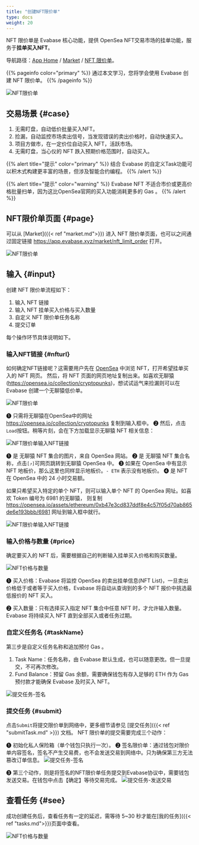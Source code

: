 ```yaml
---
title: "创建NFT限价单"
type: docs
weight: 20
---
```


NFT 限价单是 Evabase 核心功能，提供 OpenSea NFT交易市场的挂单功能，服务于**挂单买入NFT**。

导航路径：[App Home](https://app.evabase.net) / [Market](https://app.evabase.xyz/market) / [NFT 限价单](https://app.evabase.xyz/market/nft_limit_order)。


{{% pageinfo color="primary" %}}
通过本文学习，您将学会使用 Evabase 创建  NFT 限价单。
{{% /pageinfo %}}

![NFT限价单](/img/nftorder01.png)

## 交易场景 {#case}

1. 无需盯盘，自动低价批量买入NFT。
2. 捡漏，自动监控市场卖出信号，当发现错误的卖出价格时，自动快速买入。
3. 项目方做市，在一定价位自动买入 NFT，活跃市场。
4. 无需盯盘，当心仪的 NFT 跌入预期价格范围时，自动买入。

{{% alert title="提示" color="primary" %}}
结合 Evabase 的自定义Task功能可以积木式构建更丰富的场景，但涉及智能合约编程。
{{% /alert %}}

{{% alert title="提示" color="warning" %}}
Evabase NFT 不适合市价或更高价格批量扫单，因为这比OpenSea官网的买入功能消耗更多的 Gas 。
{{% /alert %}}

<!-- ##  -->

## NFT限价单页面 {#page}

可以从 [Market]({{< ref "market.md">}}) 进入 NFT 限价单页面，也可以之间通过固定链接 https://app.evabase.xyz/market/nft_limit_order 打开。


![NFT限价单](/img/nftorder00.png)

## 输入 {#input}

创建 NFT 限价单流程如下：

1. 输入 NFT 链接
2. 输入 NFT 挂单买入价格与买入数量
3. 自定义 NFT 限价单任务名称
4. 提交订单

每个操作环节具体说明如下。

### 输入NFT链接 {#nfturl}

如何确定NFT链接呢？这需要用户先在 [OpenSea](https://opensea.io/) 中浏览 NFT，打开希望挂单买入的 NFT 网页。
然后，将 NFT 页面的网页地址复制出来。如喜欢无聊猿(https://opensea.io/collection/cryptopunks)，想试试运气来捡漏则可以在 Evabase 创建一个无聊猿低价单。

![NFT限价单](/img/nftorder02.png)

➊ 只需将无聊猿在OpenSea中的网址 https://opensea.io/collection/cryptopunks 复制到输入框中。 ➋ 然后，点击`Load`按钮。稍等片刻，会在下方加载显示无聊猿 NFT 相关信息：

![NFT限价单输入NFT链接](/img/nftorder03.png)

➊ 是 无聊猿 NFT 集合的图片，来自 OpenSea 网站。
➋ 是 无聊猿 NFT 集合名称，点击`[⤴︎]`可网页跳转到无聊猿 OpenSea 中。
➌ 如果在 OpenSea 中有显示 NFT 地板价，那么这里也同样显示地板价。`- ETH` 表示没有地板价。
➍ 是 NFT 在 OpenSea 中的 24 小时交易额。

如果只希望买入特定的单个 NFT，则可以输入单个 NFT 的 OpenSea 网址。如喜欢 Token 编号为 6981 的无聊猿，
则复制 https://opensea.io/assets/ethereum/0xb47e3cd837ddf8e4c57f05d70ab865de6e193bbb/6981 网址到输入框中就行。

![NFT限价单输入NFT链接](/img/nftorder04.png)


### 输入价格与数量 {#price}

确定要买入的 NFT 后，需要根据自己的判断输入挂单买入价格和购买数量。

![NFT价格与数量](/img/nftorder05.png)

➊ 买入价格：Evabase 将监控 OpenSea 的卖出挂单信息(NFT List)，一旦卖出价格低于或者等于买入价格，Evabase 将自动从查询到的多个 NFT 报价中挑选最低报价的 NFT 买入。

➋ 买入数量：只有选择买入指定 NFT 集合中任意 NFT 时，才允许输入数量。Evabase 将持续买入 NFT 直到全部买入或者任务过期。

### 自定义任务名 {#taskName}

第三步是自定义任务名称和追加预付 Gas 。

1. Task Name：任务名称，由 Evabase 默认生成，也可以随意更改。但一旦提交，不可再次修改。
2. Fund Balance：预留 Gas 余额，需要确保钱包有存入足够的 ETH 作为 Gas 预付款才能确保 Evabase 及时买入 NFT。

![提交任务-签名](/img/nftorder10.png)


### 提交任务 {#submit}

点击`Submit`将提交限价单到网络中，更多细节请参见 [提交任务]({{< ref "submitTask.md" >}}) 文档。 NFT 限价单的提交需要完成三个动作：

➊ 初始化私人保险箱（单个钱包只执行一次）。
➋ 签名限价单：通过钱包对限价单内容签名，签名不产生交易费，也不会发送交易到网络中。只为确保第三方无法篡改订单信息。
![提交任务-签名](/img/nftorder07.png)

➌ 第三个动作，则是将签名的NFT限价单任务提交到Evabase协议中，需要钱包发送交易。在钱包中点击【确定】等待交易完成。
![提交任务-发送交易](/img/nftorder08.png)


## 查看任务 {#see}

成功创建任务后，查看任务有一定的延迟，需等待 5~30 秒才能在[我的任务]({{< ref "tasks.md">}})页面中查看。

![NFT价格与数量](/img/nftorder09.png)

<!-- ➊ ➋ ➌ ➍ ➎ ➏ ➐ ➑ ➒ ➓ -->
